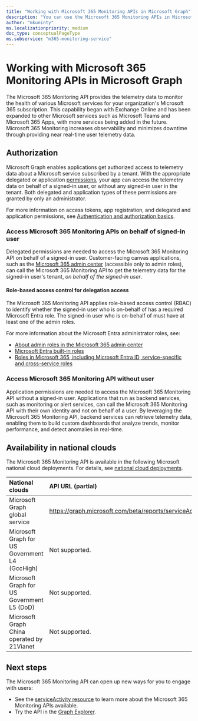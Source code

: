```yaml
---
title: "Working with Microsoft 365 Monitoring APIs in Microsoft Graph"
description: "You can use the Microsoft 365 Monitoring APIs in Microsoft Graph to monitor the health of various Microsoft services for your organization"
author: "mkuninty"
ms.localizationpriority: medium
doc_type: conceptualPageType
ms.subservice: "m365-monitoring-service"
---
```


# Working with Microsoft 365 Monitoring APIs in Microsoft Graph
The Microsoft 365 Monitoring API provides the telemetry data to monitor the health of various Microsoft services for your organization's Microsoft 365 subscription. This capability began with Exchange Online and has been expanded to other Microsoft services such as Microsoft Teams and Microsoft 365 Apps, with more services being added in the future. Microsoft 365 Monitoring increases observability and minimizes downtime through providing near real-time user telemetry data.

## Authorization
Microsoft Graph enables applications get authorized access to telemetry data about a Microsoft service subscribed by a tenant.
With the appropriate delegated or application [permissions](/graph/permissions-reference#serviceactivity-exchangereadall), your app can access the telemetry data on behalf of a signed-in user, or without any signed-in user in the tenant. Both delegated and application types of these permissions are granted by only an administrator.

For more information on access tokens, app registration, and delegated and application permissions, see [Authentication and authorization basics](/graph/auth/auth-concepts).

### Access Microsoft 365 Monitoring APIs on behalf of signed-in user

Delegated permissions are needed to access the Microsoft 365 Monitoring API on behalf of a signed-in user. Customer-facing canvas applications, such as the [Microsoft 365 admin center](https://admin.microsoft.com/Adminportal/Home?source=applauncher#/homepage) (accessible only to admin roles), can call the Microsoft 365 Monitoring API to get the telemetry data for the signed-in user's tenant, _on behalf of the signed-in user_.

#### Role-based access control for delegation access

The Microsoft 365 Monitoring API applies role-based access control (RBAC) to identify whether the signed-in user who is on-behalf of has a required Microsoft Entra role. The signed-in user who is on-behalf of must have at least one of the admin roles.

For more information about the Microsoft Entra administrator roles, see:
* [About admin roles in the Microsoft 365 admin center](/microsoft-365/admin/add-users/about-admin-roles)
* [Microsoft Entra built-in roles](/entra/identity/role-based-access-control/permissions-reference?toc=%2Fgraph%2Ftoc.json)
* [Roles in Microsoft 365, including Microsoft Entra ID, service-specific and cross-service roles](/azure/active-directory/roles/concept-understand-roles#how-azure-ad-roles-are-different-from-other-microsoft-365-roles)

### Access Microsoft 365 Monitoring API without user

Application permissions are needed to access the Microsoft 365 Monitoring API without a signed-in user. Applications that run as backend services, such as monitoring or alert services, can call the Microsoft 365 Monitoring API with their own identity and not on behalf of a user. By leveraging the Microsoft 365 Monitoring API, backend services can retrieve telemetry data, enabling them to build custom dashboards that analyze trends, monitor performance, and detect anomalies in real-time.

## Availability in national clouds
The Microsoft 365 Monitoring API is available in the following Microsoft national cloud deployments. For details, see [national cloud deployments](/graph/deployments).

|National clouds|API URL (partial)|
|:--------------|:-----------------|
|Microsoft Graph global service| https://graph.microsoft.com/beta/reports/serviceActivity/|
|Microsoft Graph for US Government L4 (GccHigh)| Not supported.|
|Microsoft Graph for US Government L5 (DoD)| Not supported.|
|Microsoft Graph China operated by 21Vianet| Not supported.|


## Next steps

The Microsoft 365 Monitoring API can open up new ways for you to engage with users:

- See the [serviceActivity resource](../resources/serviceactivity.md) to learn more about the Microsoft 365 Monitoring APIs available.
- Try the API in the [Graph Explorer](https://developer.microsoft.com/graph/graph-explorer).